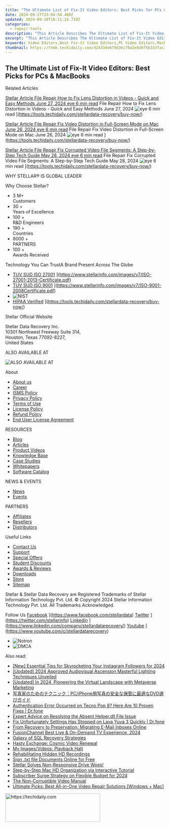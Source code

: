 ```yaml
---
title: "The Ultimate List of Fix-It Video Editors: Best Picks for PCs & MacBooks"
date: 2024-09-27T23:04:54.460Z
updated: 2024-09-30T18:11:24.719Z
categories:
  - repair-tools
description: "This Article Describes The Ultimate List of Fix-It Video Editors: Best Picks for PCs & MacBooks"
excerpt: "This Article Describes The Ultimate List of Fix-It Video Editors: Best Picks for PCs & MacBooks"
keywords: Video Editors,Best Fix-It Video Editers,PC Video Editors,MacBook Video Editors,Top Video Editing Software,Professional Video Editing Tools,Easy-to-Use Video Editor
thumbnail: https://thmb.techidaily.com/d24334e679d3e178a2e8d9f5b333fac2b20b9134a044e30e2240a2331d8bec84.jpg
---
```


## The Ultimate List of Fix-It Video Editors: Best Picks for PCs & MacBooks

Related Articles

[Stellar Article File Repair  How to Fix Lens Distortion in Videos - Quick and Easy Methods June 27, 2024 eye 6 min read](https://www.stellarinfo.com/public/image/article/Quick-Ways-to-Fix-Video-Distortion-1618.jpg) File Repair  How to Fix Lens Distortion in Videos - Quick and Easy Methods June 27, 2024 ![eye](https://www.stellarinfo.com/public/newarticle/images/eye.png) 6 min read ](https://tools.techidaily.com/stellardata-recovery/buy-now/)

[Stellar Article File Repair  Fix Video Distortion in Full-Screen Mode on Mac June 26, 2024 eye 6 min read](https://www.stellarinfo.com/public/image/article/Quick-Ways-to-Fix-Video-Distortion-on-Mac-1617.jpg) File Repair  Fix Video Distortion in Full-Screen Mode on Mac June 26, 2024 ![eye](https://www.stellarinfo.com/public/newarticle/images/eye.png) 6 min read ](https://tools.techidaily.com/stellardata-recovery/buy-now/)

[Stellar Article File Repair  Fix Corrupted Video File Segments: A Step-by-Step Tech Guide May 28, 2024 eye 6 min read](https://www.stellarinfo.com/public/image/article/Fix-Corrupted-Video-File-Segments_A-Step-by-Step-Tech-Guide-1517.jpg) File Repair  Fix Corrupted Video File Segments: A Step-by-Step Tech Guide May 28, 2024 ![eye](https://www.stellarinfo.com/public/newarticle/images/eye.png) 6 min read ](https://tools.techidaily.com/stellardata-recovery/buy-now/)

 WHY STELLAR® IS GLOBAL LEADER

 Why Choose Stellar?

* 3  M+  
Customers
* 30 +  
Years of Excellence
* 100 +  
R&D Engineers
* 190 +  
Countries
* 8000 +  
PARTNERS
* 100 +  
Awards Received

 Technology You Can TrustA Brand Present Across The Globe

* [TUV SUD ISO 27001](https://www.stellarinfo.com/images/v7/tuv1.png) ](https://www.stellarinfo.com/images/v7/ISO-27001-2013-Certificate.pdf)
* [TUV SUD ISO 9001](https://www.stellarinfo.com/images/v7/tuv2.png) ](https://www.stellarinfo.com/images/v7/ISO-9001-2008Certificate.pdf)
* ![NIST](https://www.stellarinfo.com/images/v7/nist.png)
* [HIPAA Verified](https://www.stellarinfo.com/images/v7/hipa.png) ](https://tools.techidaily.com/stellardata-recovery/buy-now/)

 Stellar Official Website

 Stellar Data Recovery Inc.  
 10301 Northwest Freeway Suite 314,  
 Houston, Texas 77092-8227,  
 United States

 ALSO AVAILABLE AT

![ALSO AVAILABLE AT](https://www.stellarinfo.com/images/v7/Partners_logo_new.png)

 About

* [About us](https://tools.techidaily.com/stellardata-recovery/buy-now/)
* [Career](https://tools.techidaily.com/stellardata-recovery/buy-now/)
* [ISMS Policy](https://tools.techidaily.com/stellardata-recovery/buy-now/)
* [Privacy Policy](https://tools.techidaily.com/stellardata-recovery/buy-now/)
* [Terms of Use](https://tools.techidaily.com/stellardata-recovery/buy-now/)
* [License Policy](https://www.stellarinfo.com/software-licensing-usage.php)
* [Refund Policy](https://tools.techidaily.com/stellardata-recovery/buy-now/)
* [End User License Agreement](https://tools.techidaily.com/stellardata-recovery/buy-now/)

 RESOURCES

* [Blog](https://tools.techidaily.com/stellardata-recovery/buy-now/)
* [Articles](https://tools.techidaily.com/stellardata-recovery/buy-now/)
* [Product Videos](https://tools.techidaily.com/stellardata-recovery/buy-now/)
* [Knowledge Base](https://tools.techidaily.com/stellardata-recovery/buy-now/)
* [Case Studies](https://tools.techidaily.com/stellardata-recovery/buy-now/)
* [Whitepapers](https://tools.techidaily.com/stellardata-recovery/buy-now/)
* [Software Catalog](https://tools.techidaily.com/stellardata-recovery/buy-now/)

 NEWS & EVENTS

* [News](https://tools.techidaily.com/stellardata-recovery/buy-now/)
* [Events](https://www.stellarinfo.com/affiliate-summit/affiliate-summit.php)

 PARTNERS

* [Affiliates](https://tools.techidaily.com/stellardata-recovery/buy-now/)
* [Resellers](https://tools.techidaily.com/stellardata-recovery/buy-now/)
* [Distributors](https://tools.techidaily.com/stellardata-recovery/buy-now/)

 Useful Links

* [Contact Us](https://www.stellarinfo.com/contact/contact-us.php)
* [Support](https://tools.techidaily.com/stellardata-recovery/buy-now/)
* [Special Offers](https://tools.techidaily.com/stellardata-recovery/buy-now/)
* [Student Discounts](https://www.stellarinfo.com/student-discount/)
* [Awards & Reviews](https://tools.techidaily.com/stellardata-recovery/buy-now/)
* [Downloads](https://www.stellarinfo.com/download.php)
* [Store](https://tools.techidaily.com/stellardata-recovery/buy-now/)
* [Sitemap](https://www.stellarinfo.com/sitemap.php)

 Stellar & Stellar Data Recovery are Registered Trademarks of Stellar Information Technology Pvt. Ltd. © Copyright 2024 Stellar Information Technology Pvt. Ltd. All Trademarks Acknowledged.

Follow Us [Facebook](https://www.stellarinfo.com/Images/fb.png) ](https://www.facebook.com/stellardata) [Twitter](https://www.stellarinfo.com/Images/tw.png) ](https://twitter.com/stellarinfo) [Linkedin](https://www.stellarinfo.com/Images/in.png) ](https://www.linkedin.com/company/stellardatarecovery/) [Youtube](https://www.stellarinfo.com/newblacktheme/images/yt.png) ](https://www.youtube.com/c/stellardatarecovery)

* ![Notron](https://www.stellarinfo.com/images/v7/notron.png)
* ![DMCA](https://www.stellarinfo.com/images/v7/dmca.png)

<ins class="adsbygoogle"
     style="display:block"
     data-ad-format="autorelaxed"
     data-ad-client="ca-pub-7571918770474297"
     data-ad-slot="1223367746"></ins>

<ins class="adsbygoogle"
     style="display:block"
     data-ad-client="ca-pub-7571918770474297"
     data-ad-slot="8358498916"
     data-ad-format="auto"
     data-full-width-responsive="true"></ins>

<span class="atpl-alsoreadstyle">Also read:</span>
<div><ul>
<li><a href="https://instagram-clips.techidaily.com/new-essential-tips-for-skyrocketing-your-instagram-followers-for-2024/"><u>[New] Essential Tips for Skyrocketing Your Instagram Followers for 2024</u></a></li>
<li><a href="https://article-tips.techidaily.com/updated-2024-approved-audiovisual-ascension-masterful-lighting-techniques-unveiled/"><u>[Updated] 2024 Approved Audiovisual Ascension Masterful Lighting Techniques Unveiled</u></a></li>
<li><a href="https://article-tips.techidaily.com/updated-in-2024-pioneering-the-virtual-landscape-with-metaverse-marketing/"><u>[Updated] In 2024, Pioneering the Virtual Landscape with Metaverse Marketing</u></a></li>
<li><a href="https://some-approaches.techidaily.com/pciphonedvd/"><u>写真家のためのテクニック：PC/iPhone用写真の安全な保管に最適なDVD選びガイド</u></a></li>
<li><a href="https://howto.techidaily.com/authentication-error-occurred-on-tecno-pop-8-here-are-10-proven-fixes-drfone-by-drfone-fix-android-problems-fix-android-problems/"><u>Authentication Error Occurred on Tecno Pop 8? Here Are 10 Proven Fixes | Dr.fone</u></a></li>
<li><a href="https://tech-recovery.techidaily.com/expert-advice-on-resolving-the-absent-helperdll-file-issue/"><u>Expert Advice on Resolving the Absent Helper.dll File Issue</u></a></li>
<li><a href="https://howto.techidaily.com/fix-unfortunately-settings-has-stopped-on-lava-yuva-3-quickly-drfone-by-drfone-fix-android-problems-fix-android-problems/"><u>Fix Unfortunately Settings Has Stopped on Lava Yuva 3 Quickly | Dr.fone</u></a></li>
<li><a href="https://data-wizards.techidaily.com/from-recovery-to-preservation-migrating-e-mail-inboxes-online/"><u>From Recovery to Preservation: Migrating E-Mail Inboxes Online</u></a></li>
<li><a href="https://extra-hints.techidaily.com/fusionchannel-best-live-and-on-demand-tv-experience-2024/"><u>FusionChannel Best Live & On-Demand TV Experience, 2024</u></a></li>
<li><a href="https://data-wizards.techidaily.com/galaxy-of-sql-recovery-strategies/"><u>Galaxy of SQL Recovery Strategies</u></a></li>
<li><a href="https://data-wizards.techidaily.com/hasty-exchange-cosmic-video-renewal/"><u>Hasty Exchange: Cosmic Video Renewal</u></a></li>
<li><a href="https://data-wizards.techidaily.com/my-imagesvideos-playback-halt/"><u>My Images/Videos: Playback Halt</u></a></li>
<li><a href="https://data-wizards.techidaily.com/rehabilitating-hidden-hd-recordings/"><u>Rehabilitating Hidden HD Recordings</u></a></li>
<li><a href="https://techidaily.com/sign-txt-file-documents-online-for-free-by-ldigisigner-sign-a-word-sign-a-word/"><u>Sign .txt file Documents Online for Free</u></a></li>
<li><a href="https://data-wizards.techidaily.com/stellar-solves-non-responsive-drive-woes/"><u>Stellar Solves Non-Responsive Drive Woes!</u></a></li>
<li><a href="https://data-wizards.techidaily.com/step-by-step-mac-hd-organization-via-interactive-tutorial/"><u>Step-by-Step Mac HD Organization via Interactive Tutorial</u></a></li>
<li><a href="https://facebook-video-share.techidaily.com/subscriber-surge-strategy-on-flexible-budget-for-2024/"><u>Subscriber Surge Strategy on Flexible Budget for 2024</u></a></li>
<li><a href="https://data-wizards.techidaily.com/the-non-corruptible-video-manual/"><u>The Non-Corruptible Video Manual</u></a></li>
<li><a href="https://data-wizards.techidaily.com/ultimate-picks-best-all-in-one-video-repair-solutions-windows-plus-mac/"><u>Ultimate Picks: Best All-in-One Video Repair Solutions [Windows + Mac]</u></a></li>
</ul></div>

<!-- affiliate ads begin -->
<a href="https://aligracehair.sjv.io/c/5597632/2080328/19272" target="_top" id="2080328">
  <img src="//a.impactradius-go.com/display-ad/19272-2080328" border="0" alt="https://techidaily.com" width="300" height="90"/>
</a>
<img height="0" width="0" src="https://aligracehair.sjv.io/i/5597632/2080328/19272" style="position:absolute;visibility:hidden;" border="0" />
<!-- affiliate ads end -->

